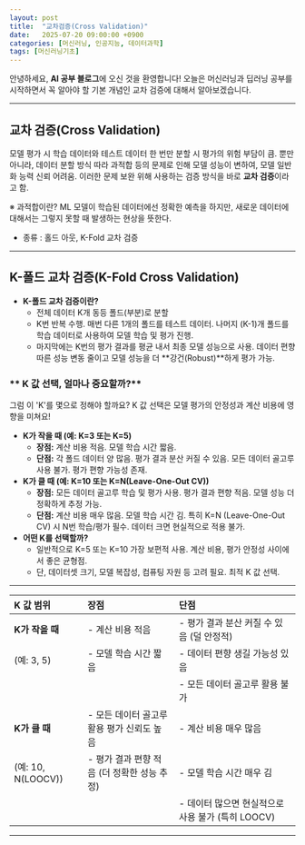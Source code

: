 ```yaml
---
layout: post
title:  "교차검증(Cross Validation)"
date:   2025-07-20 09:00:00 +0900
categories: [머신러닝, 인공지능, 데이터과학]
tags: [머신러닝기초]
---
```


안녕하세요, **AI 공부 블로그**에 오신 것을 환영합니다! 
오늘은 머신러닝과 딥러닝 공부를 시작하면서 꼭 알아야 할 기본 개념인 교차 검증에 대해서 알아보겠습니다.

---
## 교차 검증(Cross Validation)

모델 평가 시 학습 데이터와 테스트 데이터 한 번만 분할 시 평가의 위험 부담이 큼. 뿐만 아니라, 데이터 분할 방식 따라 과적합 등의 문제로 인해 모델 성능이 변하여, 모델 일반화 능력 신뢰 어려움.
이러한 문제 보완 위해 사용하는 검증 방식을 바로 **교차 검증**이라고 함. 

※ 과적합이란?
ML 모델이 학습된 데이터에선 정확한 예측을 하지만, 새로운 데이터에 대해서는 그렇지 못할 때 발생하는 현상을 뜻한다.

- 종류 : 홀드 아웃, K-Fold 교차 검증


---
## K-폴드 교차 검증(K-Fold Cross Validation)


*   **K-폴드 교차 검증이란?**
    *   전체 데이터 K개 동등 폴드(부분)로 분할
    *   K번 반복 수행. 매번 다른 1개의 폴드를 테스트 데이터. 나머지 (K-1)개 폴드를 학습 데이터로 사용하여 모델 학습 및 평가 진행.
    *   마지막에는 K번의 평가 결과를 평균 내서 최종 모델 성능으로 사용. 데이터 편향 따른 성능 변동 줄이고 모델 성능을 더 **강건(Robust)**하게 평가 가능.

### ** K 값 선택, 얼마나 중요할까?**

그럼 이 'K'를 몇으로 정해야 할까요? K 값 선택은 모델 평가의 안정성과 계산 비용에 영향을 미쳐요!

*   **K가 작을 때 (예: K=3 또는 K=5)**
    *   **장점:**  계산 비용 적음. 모델 학습 시간 짧음.
    *   **단점:** 각 폴드 데이터 양 많음. 평가 결과 분산 커질 수 있음. 모든 데이터 골고루 사용 불가. 평가 편향 가능성 존재.
*   **K가 클 때 (예: K=10 또는 K=N(Leave-One-Out CV))**
    *   **장점:** 모든 데이터 골고루 학습 및 평가 사용. 평가 결과 편향 적음. 모델 성능 더 정확하게 추정 가능.
    *   **단점:** 계산 비용 매우 많음. 모델 학습 시간 김. 특히 K=N (Leave-One-Out CV) 시 N번 학습/평가 필수. 데이터 크면 현실적으로 적용 불가.
*   **어떤 K를 선택할까?**
    *   일반적으로 K=5 또는 K=10 가장 보편적 사용. 계산 비용, 평가 안정성 사이에서 좋은 균형점.
    *   단, 데이터셋 크기, 모델 복잡성, 컴퓨팅 자원 등 고려 필요. 최적 K 값 선택.

---

| K 값 범위                 | 장점                                              | 단점                                                        |
| :------------------------ | :------------------------------------------------ | :---------------------------------------------------------- |
| **K가 작을 때**           | - 계산 비용 적음                                  | - 평가 결과 분산 커질 수 있음 (덜 안정적)                   |
| (예: 3, 5)                | - 모델 학습 시간 짧음                             | - 데이터 편향 생길 가능성 있음                              |
|                           |                                                   | - 모든 데이터 골고루 활용 불가                              |
| **K가 클 때**             | - 모든 데이터 골고루 활용 평가 신뢰도 높음        | - 계산 비용 매우 많음                                       |
| (예: 10, N(LOOCV))         | - 평가 결과 편향 적음 (더 정확한 성능 추정)       | - 모델 학습 시간 매우 김                                    |
|                           |                                                   | - 데이터 많으면 현실적으로 사용 불가 (특히 LOOCV)           |

---